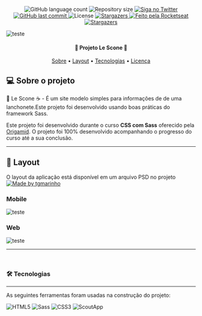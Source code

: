 
<p align="center">
  <img alt="GitHub language count" src="https://img.shields.io/github/languages/count/ArturRibeiro01/Le-Scone_sass?color=%2304D361">

  <img alt="Repository size" src="https://img.shields.io/github/repo-size/ArturRibeiro01/Le-Scone_sass">

  <a href="https://www.twitter.com/Arturzinho_SP">
    <img alt="Siga no Twitter" src="https://img.shields.io/twitter/url?url=https%3A%2F%2Fgithub.com%2Ftgmarinho%2FREADME-ecoleta">
  </a>
  
  <a href="https://github.com/ArturRibeiro01/Le-Scone_sass/commits/master">
    <img alt="GitHub last commit" src="https://img.shields.io/github/last-commit/ArturRibeiro01/Le-Scone_sass">
  </a>
    
   <img alt="License" src="https://img.shields.io/badge/license-MIT-brightgreen">
   
  <a href="https://github.com/tgmarinho/README-ecoleta/stargazers">
    <img alt="Stargazers" src="https://img.shields.io/github/stars/ArturRibeiro01/Le-Scone_sass?style=social">
  </a>

  <a href="https://github.com/ArturRibeiro01">
    <img alt="Feito pela Rocketseat" src="https://img.shields.io/badge/feito%20por-ArturRibeiro01-%237519C1">
  </a>
  
  <a href="https://www.origamid.com/curso/css-com-sass/">
    <img alt="Stargazers" src="https://img.shields.io/badge/Curso-Origamid-%237159c1?style=flat&logo=ghost">
  </a>
  
 
</p>

![teste](https://github.com/ArturRibeiro01/Le-Scone_sass/blob/main/img/readme_images/Banner_readme.png)

<h4 align="center"> 
	 🥛 Projeto Le Scone 🥞
</h4>

<p align="center">
 <a href="#-sobre-o-projeto">Sobre</a> •
 <a href="#-layout">Layout</a> • 
 <a href="#-tecnologias">Tecnologias</a> • 
 <a href="#user-content--licença">Licença</a>
</p>


## 💻 Sobre o projeto

🍔 Le Scone ☕ - É um site modelo simples para informações de de uma lanchonete.Este projeto foi desenvolvido usando boas práticas do framework Sass.

Este projeto foi desenvolvido durante o curso **CSS com Sass** oferecido pela [Origamid](https://blog.rocketseat.com.br/primeira-next-level-week/).
O projeto foi 100% desenvolvido acompanhando o progresso do curso até a sua conclusão. 

---

## 🎨 Layout

O layout da aplicação está disponível em um arquivo PSD no projeto 
<a href="https://github.com/ArturRibeiro01/Le-Scone_sass/blob/main/lescone-layout.psd">
  <img alt="Made by tgmarinho" src="https://img.shields.io/badge/Acessar%20Layout%20-Projeto-%2304D361">
</a>


### Mobile

![teste](https://github.com/ArturRibeiro01/Le-Scone_sass/blob/main/img/readme_images/mobile_readme.PNG)


### Web
![teste](https://github.com/ArturRibeiro01/Le-Scone_sass/blob/main/img/readme_images/desktop_readme.PNG)

---

<br>

### 🛠 Tecnologias
---
As seguintes ferramentas foram usadas na construção do projeto:

![HTML5](https://img.shields.io/badge/-HTML5-%23E44D27?style=flat-square&logo=html5&logoColor=ffffff)
![Sass](https://img.shields.io/badge/-Sass-%23CC6699?style=flat-square&logo=sass&logoColor=ffffff)
![CSS3](https://img.shields.io/badge/-CSS3-%231572B6?style=flat-square&logo=css3)
![ScoutApp](https://img.shields.io/badge/-Scout%20App-CC2927?style=flat-square&logo=microsoft-sql-server&logoColor=ffffff)
